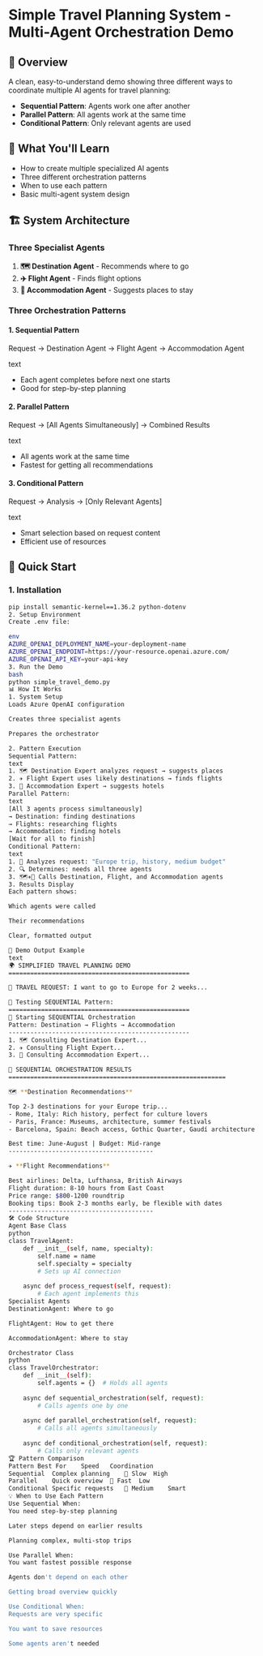 # Simple Travel Planning System - Multi-Agent Orchestration Demo

## 🌟 Overview

A clean, easy-to-understand demo showing three different ways to coordinate multiple AI agents for travel planning:

- **Sequential Pattern**: Agents work one after another
- **Parallel Pattern**: All agents work at the same time  
- **Conditional Pattern**: Only relevant agents are used

## 🎯 What You'll Learn

- How to create multiple specialized AI agents
- Three different orchestration patterns
- When to use each pattern
- Basic multi-agent system design

## 🏗️ System Architecture

### Three Specialist Agents

1. **🗺️ Destination Agent** - Recommends where to go
2. **✈️ Flight Agent** - Finds flight options  
3. **🏨 Accommodation Agent** - Suggests places to stay

### Three Orchestration Patterns

#### 1. Sequential Pattern
Request → Destination Agent → Flight Agent → Accommodation Agent

text
- Each agent completes before next one starts
- Good for step-by-step planning

#### 2. Parallel Pattern  
Request → [All Agents Simultaneously] → Combined Results

text
- All agents work at the same time
- Fastest for getting all recommendations

#### 3. Conditional Pattern
Request → Analysis → [Only Relevant Agents]

text
- Smart selection based on request content
- Efficient use of resources

## 🚀 Quick Start

### 1. Installation
```bash
pip install semantic-kernel==1.36.2 python-dotenv
2. Setup Environment
Create .env file:

env
AZURE_OPENAI_DEPLOYMENT_NAME=your-deployment-name
AZURE_OPENAI_ENDPOINT=https://your-resource.openai.azure.com/
AZURE_OPENAI_API_KEY=your-api-key
3. Run the Demo
bash
python simple_travel_demo.py
📊 How It Works
1. System Setup
Loads Azure OpenAI configuration

Creates three specialist agents

Prepares the orchestrator

2. Pattern Execution
Sequential Pattern:
text
1. 🗺️ Destination Expert analyzes request → suggests places
2. ✈️ Flight Expert uses likely destinations → finds flights  
3. 🏨 Accommodation Expert → suggests hotels
Parallel Pattern:
text
[All 3 agents process simultaneously]
→ Destination: finding destinations
→ Flights: researching flights  
→ Accommodation: finding hotels
[Wait for all to finish]
Conditional Pattern:
text
1. 🤖 Analyzes request: "Europe trip, history, medium budget"
2. 🔍 Determines: needs all three agents
3. 🗺️✈️🏨 Calls Destination, Flight, and Accommodation agents
3. Results Display
Each pattern shows:

Which agents were called

Their recommendations

Clear, formatted output

🎪 Demo Output Example
text
🌍 SIMPLIFIED TRAVEL PLANNING DEMO
==================================================

📝 TRAVEL REQUEST: I want to go to Europe for 2 weeks...

🔧 Testing SEQUENTIAL Pattern:
==================================================
🚀 Starting SEQUENTIAL Orchestration
Pattern: Destination → Flights → Accommodation
--------------------------------------------------
1. 🗺️ Consulting Destination Expert...
2. ✈️ Consulting Flight Expert...
3. 🏨 Consulting Accommodation Expert...

🎉 SEQUENTIAL ORCHESTRATION RESULTS
============================================================

🗺️ **Destination Recommendations**

Top 2-3 destinations for your Europe trip...
- Rome, Italy: Rich history, perfect for culture lovers
- Paris, France: Museums, architecture, summer festivals
- Barcelona, Spain: Beach access, Gothic Quarter, Gaudí architecture

Best time: June-August | Budget: Mid-range
----------------------------------------

✈️ **Flight Recommendations**

Best airlines: Delta, Lufthansa, British Airways
Flight duration: 8-10 hours from East Coast
Price range: $800-1200 roundtrip
Booking tips: Book 2-3 months early, be flexible with dates
----------------------------------------
🛠️ Code Structure
Agent Base Class
python
class TravelAgent:
    def __init__(self, name, specialty):
        self.name = name
        self.specialty = specialty
        # Sets up AI connection
    
    async def process_request(self, request):
        # Each agent implements this
Specialist Agents
DestinationAgent: Where to go

FlightAgent: How to get there

AccommodationAgent: Where to stay

Orchestrator Class
python
class TravelOrchestrator:
    def __init__(self):
        self.agents = {}  # Holds all agents
    
    async def sequential_orchestration(self, request):
        # Calls agents one by one
    
    async def parallel_orchestration(self, request):
        # Calls all agents simultaneously
    
    async def conditional_orchestration(self, request):
        # Calls only relevant agents
🏆 Pattern Comparison
Pattern	Best For	Speed	Coordination
Sequential	Complex planning	🐢 Slow	High
Parallel	Quick overview	🐇 Fast	Low
Conditional	Specific requests	🚗 Medium	Smart
💡 When to Use Each Pattern
Use Sequential When:
You need step-by-step planning

Later steps depend on earlier results

Planning complex, multi-stop trips

Use Parallel When:
You want fastest possible response

Agents don't depend on each other

Getting broad overview quickly

Use Conditional When:
Requests are very specific

You want to save resources

Some agents aren't needed